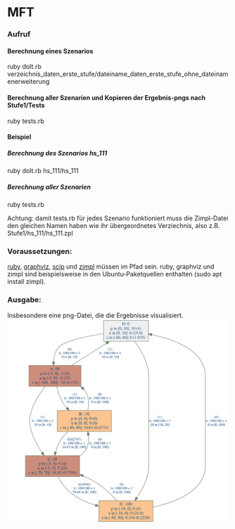 # MFT

### Aufruf
#### Berechnung eines Szenarios
ruby doIt.rb verzeichnis_daten_erste_stufe/dateiname_daten_erste_stufe_ohne_dateinamenerweiterung
#### Berechnung aller Szenarien und Kopieren der Ergebnis-pngs nach Stufe1/Tests
ruby tests.rb

#### Beispiel
##### Berechnung des Szenarios hs_111
ruby doIt.rb hs_111/hs_111
##### Berechnung aller Szenarien
ruby tests.rb

Achtung: damit tests.rb für jedes Szenario funktioniert muss die Zimpl-Datei den gleichen Namen haben wie ihr übergeordnetes Verziechnis, also z.B. Stufe1/hs_111/hs_111.zpl

### Voraussetzungen:
[ruby](https://www.ruby-lang.org/en/), [graphviz](https://www.graphviz.org/), [scip](https://scip.zib.de/index.php#download) und [zimpl](https://zimpl.zib.de/) müssen im Pfad sein. ruby, graphviz und zimpl sind beispielsweise in den Ubuntu-Paketquellen enthalten (sudo apt install zimpl).

### Ausgabe:
Insbesondere eine png-Datei, die die Ergebnisse visualisiert.
![](example_result.png)
